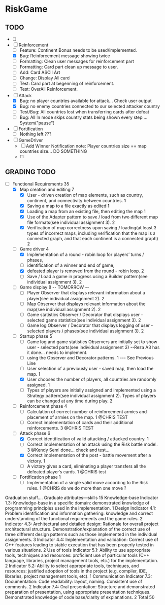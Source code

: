 # RiskGame

## TODO
- [ ] 
- [ ] Reinforcement
  - [ ] Feature: Continent Bonus needs to be used/implemented.
  - [x] Bug: Reinforcement message showing twice
  - [ ] Formatting: Clean user messages for reinforcement part
  - [ ] Formatting: Card part clean up message to user.
  - [ ] Add: Card ASCII Art
  - [ ] Change: Display All card 
  - [ ] Test: Card part at begenning of reinforcement.
  - [ ] Test: OverAll Reinforcement.
- [ ] Attack
  - [x] Bug: no player countries available for attack... Check user output
  - [x] Bug: no enemy countries connected to our selected attacker country
  - [ ] Test/Bug: All countries lost when transferring cards after defeat
  - [ ] Bug: All In mode skips country stats being shown every step ... System("pause")
- [ ] Fortification
  - [ ] Nothing left ???
- [ ] GameDriver
  - [ ] Add Winner Notification note: Player countries size == map countries size... DO SOMETHING
  - [ ] 
## GRADING TODO
- [ ] Functional Requirements 35
  - [x] Map creation and editing 7
    - [x] User - driven creation of map elements, such as country, continent, and connectivity between countries. 1
    - [x] Saving a map to a file exactly as edited 1
    - [x] Loading a map from an existing file, then editing the map 1
    - [x] Use of the Adapter pattern to save / load from two different map file formats(see individual assignment 3). 2
    - [x] Verification of map correctness upon saving / loading(at least 3 types of incorrect maps, including verification that the
          map is a connected graph, and that each continent is a connected graph) 2
  - [ ] Game driver 4
    - [x] Implementation of a round - robin loop for players’ turns / phases, 
    - [ ] identification of a winner and end of game, 
    - [x] defeated player is removed from the round - robin loop. 2
    - [ ] Save / Load a game in progress using a Builder pattern(see individual assignment 3). 2
  - [ ] Game display 8 -- TOMORROW -- 
    - [ ] Player Observer that displays relevant information about a player(see individual assignment 2). 2
    - [ ] Map Observer that displays relevant information about the map(see individual assignment 2). 2
    - [ ] Game statistics Observer / Decorator that displays user - selected game statistics(see individual assignment 3). 2
    - [ ] Game log Observer / Decorator that displays logging of user - selected players / phases(see individual assignment 3). 2
  - [ ] Startup phase 5
    - [ ] Game log and game statistics Observers are initially set to show user - selected parts(see individual assignment 3) 
          --Reza A3 has it done... needs to implement.
    - [ ] using the Observer and Decorator patterns. 1 --- See Previous Line
    - [ ] User selection of a previously user - saved map, then load the map. 1
    - [x] User chooses the number of players, all countries are randomly assigned. 1
    - [ ] Types of players are initially assigned and implemented using a Strategy pattern(see individual assignment 2).
          Types of players can be changed at any time during play. 2
  - [ ] Reinforcement phase 4
    - [ ] Calculation of correct number of reinforcement armies and placement of armies on the map. 1 @CHRIS TEST
    - [ ] Correct implementation of cards and their additional reinforcements. 3 @CHRIS TEST 
  - [ ] Attack phase 6
    - [x] Correct identification of valid attacking / attacked country. 1
    - [ ] Correct implementation of an attack using the Risk battle model. 3 @Kendy Semi done... check and test...
    - [x] Correct implementation of the post - battle movement after a victory. 1
    - [ ] A victory gives a card, eliminating a player transfers all the defeated player’s cards. 1 @CHRIS test
  - [ ] Fortification phase 1
    - [ ] Implementation of a single valid move according to the Risk rules. 1 @CHRIS do we do more than one move ?
    
Graduation stuff....
Graduate attributes—skills 15
Knowledge-base Indicator 1.3: Knowledge-base in a specific domain: demonstrated knowledge of
programming principles used in the implementation. 1
Design
Indicator 4.1: Problem identification and information gathering: knowledge and correct
understanding of the functional requirements and the game rules. 2
Indicator 4.3: Architectural and detailed design: Rationale for overall project architectural
structure. Demonstration/explanation of the correct use of three different design patterns
such as those implemented in the individual assignments.
3
Indicator 4.4: Implementation and validation: Correct use of C++ features leading to stable
execution that has been properly tested in various situations. 2
Use of tools
Indicator 5.1: Ability to use appropriate tools, techniques and resources: proficient use of
particular tools (C++ language, libraries, project management tools, etc.) for the
implementation.
2
Indicator 5.2: Ability to select appropriate tools, techniques, and resources: justified
adoption of tools in the project (e.g. compiler, IDE, libraries, project management tools,
etc).
1
Communication
Indicator 7.3: Documentation: Code readability: layout, naming. Consistent use of
comments.
2
Indicator 7.4: Oral presentation: Structure and demonstrated preparation of presentation,
using appropriate presentation techniques. Demonstrated knowledge of code base/clarity
of explanations.
2
Total 50

